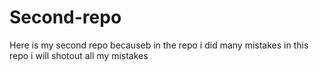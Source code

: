# Second-repo
Here is my second repo 
becauseb in the repo i did many mistakes 
in this repo i will shotout all my mistakes
